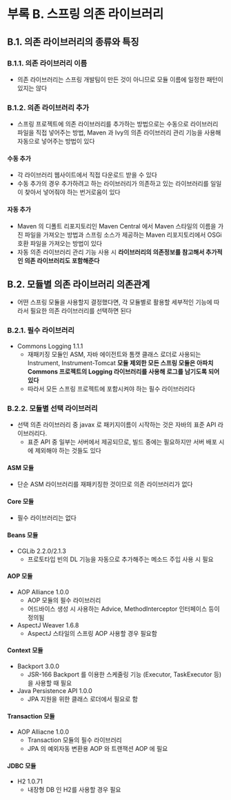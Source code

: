 # 부록 B. 스프링 의존 라이브러리

## B.1. 의존 라이브러리의 종류와 특징
### B.1.1. 의존 라이브러리 이름
- 의존 라이브러리는 스프링 개발팀이 만든 것이 아니므로 모듈 이름에 일정한 패턴이 있지는 않다

### B.1.2. 의존 라이브러리 추가
- 스프링 프로젝트에 의존 라이브러리를 추가하는 방법으로는 수동으로 라이브러리 파일을 직접 넣어주는 방법, Maven 과 Ivy의 의존 라이브러리 관리 기능을 사용해 자동으로 넣어주는 방법이 있다

#### 수동 추가
- 각 라이브러리 웹사이트에서 직접 다운로드 받을 수 있다
- 수동 추가의 경우 추가하려고 하는 라이브러리가 의존하고 있는 라이브러리를 일일이 찾아서 넣어줘야 하는 번거로움이 있다

#### 자동 추가
- Maven 의 디폴트 리포지토리인 Maven Central 에서 Maven 스타일의 이름을 가진 파일을 가져오는 방법과 스프링 소스가 제공하는 Maven 리포지토리에서 OSGi 호환 파일을 가져오는 방법이 있다
- 자동 의존 라이브러리 관리 기능 사용 시 **라이브러리의 의존정보를 참고해서 추가적인 의존 라이브러리도 포함해준다**

## B.2. 모듈별 의존 라이브러리 의존관계
- 어떤 스프링 모듈을 사용할지 결정했다면, 각 모듈별로 활용할 세부적인 기능에 따라서 필요한 의존 라이브러리를 선택하면 된다

### B.2.1. 필수 라이브러리
- Commons Logging 1.1.1
  - 재패키징 모듈인 ASM, 자바 에이전트와 톰캣 클래스 로더로 사용되는 Instrument, Instrument-Tomcat **모듈 제외한 모든 스프링 모듈은 아파치 Commons 프로젝트의 Logging 라이브러리를 사용해 로그를 남기도록 되어있다**
  - 따라서 모든 스프링 프로젝트에 포함시켜야 하는 필수 라이브러리다
  
### B.2.2. 모듈별 선택 라이브러리
- 선택 의존 라이브러리 중 javax 로 패키지이름이 시작하는 것은 자바의 표준 API 라이브러리다.
  - 표준 API 중 일부는 서버에서 제공되므로, 빌드 중에는 필요하지만 서버 배포 시에 제외해야 하는 것들도 있다

#### ASM 모듈
- 단순 ASM 라이브러리를 재패키징한 것이므로 의존 라이브러리가 없다

#### Core 모듈
- 필수 라이브러리는 없다

#### Beans 모듈
- CGLib 2.2.0/2.1.3
  - 프로토타입 빈의 DL 기능을 자동으로 추가해주는 메소드 주입 사용 시 필요

#### AOP 모듈
- AOP Alliance 1.0.0
  - AOP 모듈의 필수 라이브러리
  - 어드바이스 생성 시 사용하는 Advice, MethodInterceptor 인터페이스 등이 정의됨
- AspectJ Weaver 1.6.8
  - AspectJ 스타일의 스프링 AOP 사용할 경우 필요함

#### Context 모듈 
- Backport 3.0.0
  - JSR-166 Backport 를 이용한 스케줄링 기능 (Executor, TaskExecutor 등) 을 사용할 때 필요
- Java Persistence API 1.0.0
  - JPA 지원을 위한 클래스 로더에서 필요로 함

#### Transaction 모듈
- AOP Alliacne 1.0.0
  - Transaction 모듈의 필수 라이브러리
  - JPA 의 예외자동 변환용 AOP 와 트랜잭션 AOP 에 필요

#### JDBC 모듈
- H2 1.0.71
  - 내장형 DB 인 H2를 사용할 경우 필요